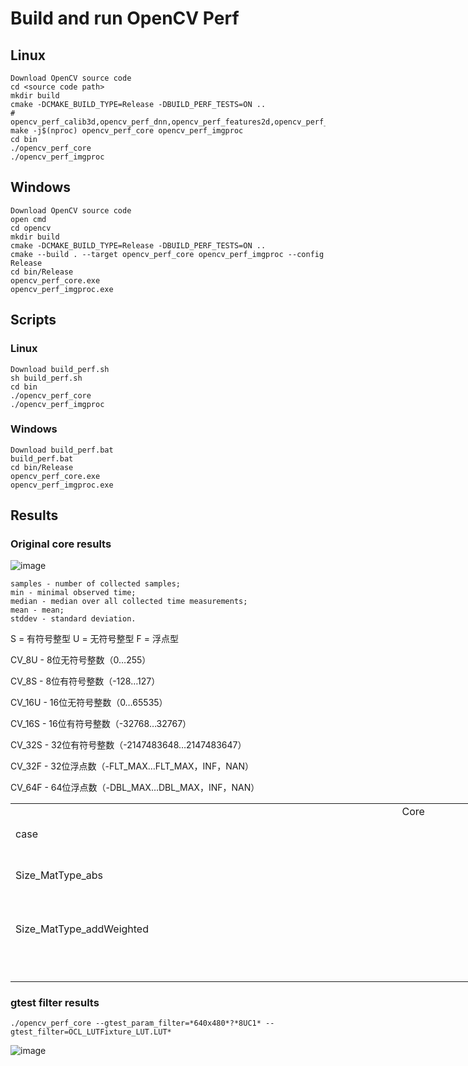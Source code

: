 # Build and run OpenCV Perf 

## Linux
```
Download OpenCV source code
cd <source code path>
mkdir build
cmake -DCMAKE_BUILD_TYPE=Release -DBUILD_PERF_TESTS=ON ..
# opencv_perf_calib3d,opencv_perf_dnn,opencv_perf_features2d,opencv_perf_imgcodes,opencv_perf_objdetect,opencv_perf_photo,opencv_perf_stitching,opencv_perf_video,opencv_perf_videoio,opencv_perf_core,opencv_perf_imgproc
make -j$(nproc) opencv_perf_core opencv_perf_imgproc
cd bin
./opencv_perf_core
./opencv_perf_imgproc
```


## Windows 
```
Download OpenCV source code
open cmd
cd opencv
mkdir build
cmake -DCMAKE_BUILD_TYPE=Release -DBUILD_PERF_TESTS=ON ..
cmake --build . --target opencv_perf_core opencv_perf_imgproc --config Release
cd bin/Release
opencv_perf_core.exe
opencv_perf_imgproc.exe
```
## Scripts
### Linux
```
Download build_perf.sh
sh build_perf.sh
cd bin
./opencv_perf_core
./opencv_perf_imgproc
```
### Windows
```
Download build_perf.bat
build_perf.bat
cd bin/Release
opencv_perf_core.exe
opencv_perf_imgproc.exe
```

## Results
### Original core results
![image](https://github.com/zhupailiangx/Works/assets/120553507/73470fe8-5d84-4425-93ac-49a7bd9f531c)


```
samples - number of collected samples;
min - minimal observed time;
median - median over all collected time measurements;
mean - mean;
stddev - standard deviation.
```

S = 有符号整型 U = 无符号整型 F = 浮点型

CV_8U - 8位无符号整数（0…255）

CV_8S - 8位有符号整数（-128…127）

CV_16U - 16位无符号整数（0…65535）

CV_16S - 16位有符号整数（-32768…32767）

CV_32S - 32位有符号整数（-2147483648…2147483647）

CV_32F - 32位浮点数（-FLT_MAX…FLT_MAX，INF，NAN）

CV_64F - 64位浮点数（-DBL_MAX…DBL_MAX，INF，NAN）

<body link="#0563C1" vlink="#954F72">

<table border=0 cellpadding=0 cellspacing=0 width=1288 style='border-collapse:
 collapse;table-layout:fixed;width:967pt'>
 <col width=812 style='mso-width-source:userset;mso-width-alt:29696;width:609pt'>
 <col width=138 style='mso-width-source:userset;mso-width-alt:5046;width:104pt'>
 <col width=232 style='mso-width-source:userset;mso-width-alt:8484;width:174pt'>
 <col width=106 style='mso-width-source:userset;mso-width-alt:3876;width:80pt'>
 <tr height=20 style='height:15.0pt'>
  <td colspan=4 height=20 class=xl67 align ="center" width=1288 style='height:15.0pt;
  width:967pt'>Core</td>
 </tr>
 <tr height=20 style='height:15.0pt'>
  <td height=20 class=xl65 style='height:15.0pt;border-top:none'>case</td>
  <td class=xl65 style='border-top:none;border-left:none'>Size</td>
  <td class=xl65 style='border-top:none;border-left:none'>Type</td>
  <td class=xl65 style='border-top:none;border-left:none'>number of tests</td>
 </tr>
 <tr height=40 style='height:30.0pt'>
  <td height=40 class=xl65 style='height:30.0pt;border-top:none'>Size_MatType_abs</td>
  <td class=xl66 width=138 style='border-top:none;border-left:none;width:104pt'>(640,
  480),(1280, 720)<br>
    (1280, 720),(127, 61)</td>
  <td class=xl66 width=232 style='border-top:none;border-left:none;width:174pt'><span
  style='mso-spacerun:yes'>  </span>CV_8SC1, CV_8SC4, <br>
    CV_32SC1, CV_32FC1</td>
  <td class=xl65 style='border-top:none;border-left:none'>16</td>
 </tr>
 <tr height=60 style='height:45.0pt'>
  <td height=60 class=xl65 style='height:45.0pt;border-top:none'>Size_MatType_addWeighted</td>
  <td class=xl66 width=138 style='border-top:none;border-left:none;width:104pt'>(640,
  480),(1280, 720),<br>
    (1920, 1080)</td>
  <td class=xl66 width=232 style='border-top:none;border-left:none;width:174pt'>CV_8UC1,
  CV_8UC4, CV_8SC1,<br>
    <span style='mso-spacerun:yes'> </span>CV_16UC1, CV_16SC1, CV_32SC1</td>
  <td class=xl65 style='border-top:none;border-left:none'>18</td>
 </tr>
 <tr height=20 style='height:15.0pt'>
  <td height=20 style='height:15.0pt'></td>
  <td colspan=3 style='mso-ignore:colspan'></td>
 </tr>
 <tr height=20 style='height:15.0pt'>
  <td height=20 style='height:15.0pt'></td>
  <td colspan=3 style='mso-ignore:colspan'></td>
 </tr>
 <![if supportMisalignedColumns]>
 <tr height=0 style='display:none'>
 
 </tr>
 <![endif]>
</table>

</body>


### gtest filter results
```
./opencv_perf_core --gtest_param_filter=*640x480*?*8UC1* --gtest_filter=OCL_LUTFixture_LUT.LUT*
```
![image](https://github.com/zhupailiangx/Works/assets/120553507/be2fbdf2-d817-4c1b-a366-1472834aa7b9)

